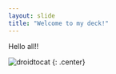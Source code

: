 ```yaml
---
layout: slide
title: "Welcome to my deck!"
---
```


Hello all!!

![droidtocat](https://octodex.github.com/images/droidtocat.png)
{: .center}
